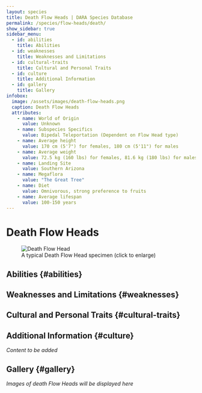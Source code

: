 ```yaml
---
layout: species
title: Death Flow Heads | DARA Species Database
permalink: /species/flow-heads/death/
show_sidebar: true
sidebar_menu:
  - id: abilities
    title: Abilities
  - id: weaknesses
    title: Weaknesses and Limitations
  - id: cultural-traits
    title: Cultural and Personal Traits
  - id: culture
    title: Additional Information
  - id: gallery
    title: Gallery
infobox:
  image: /assets/images/death-flow-heads.png
  caption: Death Flow Heads
  attributes:
    - name: World of Origin
      value: Unknown
    - name: Subspecies Specifics
      value: Bipedal Teleportation (Dependent on Flow Head type)
    - name: Average height
      value: 170 cm (5'7") for females, 180 cm (5'11") for males
    - name: Average weight
      value: 72.5 kg (160 lbs) for females, 81.6 kg (180 lbs) for males
    - name: Landing Site
      value: Southern Arizona
    - name: Megaflora
      value: "The Great Tree"
    - name: Diet
      value: Omnivorous, strong preference to fruits
    - name: Average lifespan
      value: 100-150 years
---
```


# Death Flow Heads

<div class="species-image">
  <figure>
    <img src="{{ '/assets/images/death-example-1.png' | relative_url }}" 
         alt="Death Flow Head" 
         class="thumbnail" 
         onclick="openLightbox(this.src, this.alt)">
    <figcaption>A typical Death Flow Head specimen (click to enlarge)</figcaption>
  </figure>
</div>

## Abilities {#abilities}

## Weaknesses and Limitations {#weaknesses}

## Cultural and Personal Traits {#cultural-traits}

## Additional Information {#culture}

*Content to be added*

## Gallery {#gallery}

*Images of death Flow Heads will be displayed here*
